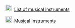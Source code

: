 <img src="https://www.wikipedia.org/static/favicon/wikipedia.ico" width="20" height="20" />&nbsp;
[List of musical instruments](https://en.wikipedia.org/wiki/List_of_musical_instruments)

<img src="https://www.britannica.com/favicon.png" width="20" height="20" />&nbsp;
[Musical Instruments](https://www.britannica.com/browse/Musical-Instruments)
